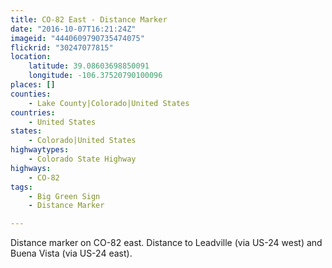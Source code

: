```yaml
---
title: CO-82 East - Distance Marker
date: "2016-10-07T16:21:24Z"
imageid: "4440609790735474075"
flickrid: "30247077815"
location:
    latitude: 39.08603698850091
    longitude: -106.37520790100096
places: []
counties:
    - Lake County|Colorado|United States
countries:
    - United States
states:
    - Colorado|United States
highwaytypes:
    - Colorado State Highway
highways:
    - CO-82
tags:
    - Big Green Sign
    - Distance Marker

---
```

Distance marker on CO-82 east.  Distance to Leadville (via US-24 west) and Buena Vista (via US-24 east).